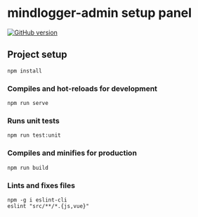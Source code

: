 # mindlogger-admin setup panel

[![GitHub version](https://img.shields.io/github/tag/ChildMindInstitute/mindlogger-admin.svg)](https://github.com/ChildMindInstitute/mindlogger-admin/releases)

## Project setup
```
npm install
```

### Compiles and hot-reloads for development
```
npm run serve
```

### Runs unit tests
```
npm run test:unit
```

### Compiles and minifies for production
```
npm run build
```

### Lints and fixes files
```
npm -g i eslint-cli
eslint "src/**/*.{js,vue}"
```
